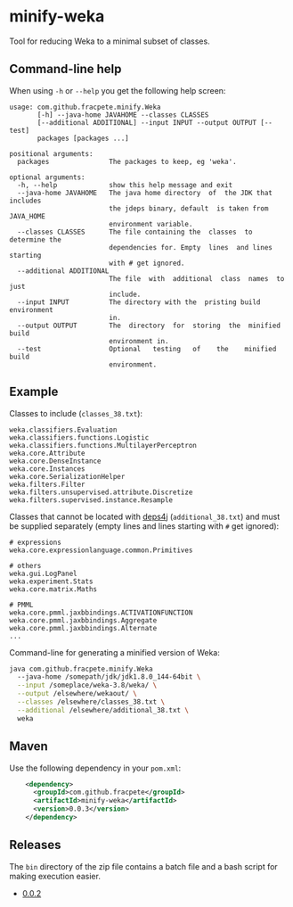 # minify-weka
Tool for reducing Weka to a minimal subset of classes.

## Command-line help
When using `-h` or `--help` you get the following help screen:

```
usage: com.github.fracpete.minify.Weka
       [-h] --java-home JAVAHOME --classes CLASSES
       [--additional ADDITIONAL] --input INPUT --output OUTPUT [--test]
       packages [packages ...]

positional arguments:
  packages               The packages to keep, eg 'weka'.

optional arguments:
  -h, --help             show this help message and exit
  --java-home JAVAHOME   The java home directory  of  the JDK that includes
                         the jdeps binary, default  is taken from JAVA_HOME
                         environment variable.
  --classes CLASSES      The file containing the  classes  to determine the
                         dependencies for. Empty  lines  and lines starting
                         with # get ignored.
  --additional ADDITIONAL
                         The file  with  additional  class  names  to  just
                         include.
  --input INPUT          The directory with the  pristing build environment
                         in.
  --output OUTPUT        The  directory  for  storing  the  minified  build
                         environment in.
  --test                 Optional   testing   of    the    minified   build
                         environment.
```

## Example

Classes to include (`classes_38.txt`):

```
weka.classifiers.Evaluation
weka.classifiers.functions.Logistic
weka.classifiers.functions.MultilayerPerceptron
weka.core.Attribute
weka.core.DenseInstance
weka.core.Instances
weka.core.SerializationHelper
weka.filters.Filter
weka.filters.unsupervised.attribute.Discretize
weka.filters.supervised.instance.Resample
```

Classes that cannot be located with [deps4j](https://github.com/fracpete/deps4j)
(`additional_38.txt`) and must be supplied separately (empty lines and lines 
starting with `#` get ignored):

```
# expressions
weka.core.expressionlanguage.common.Primitives

# others
weka.gui.LogPanel
weka.experiment.Stats
weka.core.matrix.Maths

# PMML
weka.core.pmml.jaxbbindings.ACTIVATIONFUNCTION
weka.core.pmml.jaxbbindings.Aggregate
weka.core.pmml.jaxbbindings.Alternate
...  
```

Command-line for generating a minified version of Weka:
```bash
java com.github.fracpete.minify.Weka
  --java-home /somepath/jdk/jdk1.8.0_144-64bit \
  --input /someplace/weka-3.8/weka/ \
  --output /elsewhere/wekaout/ \
  --classes /elsewhere/classes_38.txt \
  --additional /elsewhere/additional_38.txt \
  weka
```

## Maven
Use the following dependency in your `pom.xml`:

```xml
    <dependency>
      <groupId>com.github.fracpete</groupId>
      <artifactId>minify-weka</artifactId>
      <version>0.0.3</version>
    </dependency>
```

## Releases

The `bin` directory of the zip file contains a batch file and a bash script
for making execution easier.

* [0.0.2](https://github.com/fracpete/minify-weka/releases/download/minify-weka-0.0.2/minify-weka-0.0.2-bin.zip)
